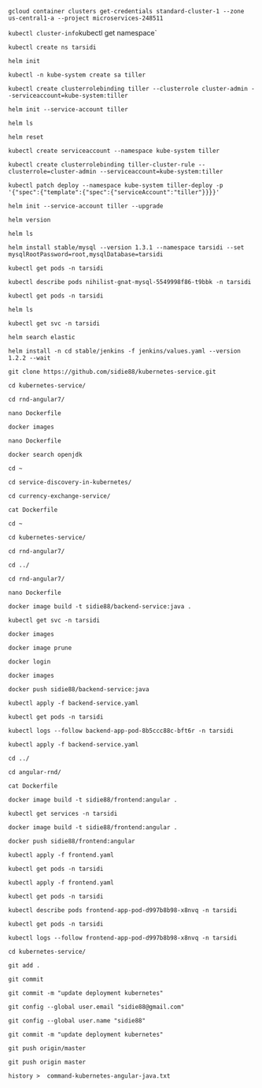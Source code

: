 `gcloud container clusters get-credentials standard-cluster-1 --zone us-central1-a --project microservices-248511`

`kubectl cluster-info`kubectl get namespace`

`kubectl create ns tarsidi`

`helm init`

`kubectl -n kube-system create sa tiller`

`kubectl create clusterrolebinding tiller --clusterrole cluster-admin --serviceaccount=kube-system:tiller`

`helm init --service-account tiller`

`helm ls`

`helm reset`

`kubectl create serviceaccount --namespace kube-system tiller`

`kubectl create clusterrolebinding tiller-cluster-rule --clusterrole=cluster-admin --serviceaccount=kube-system:tiller`

`kubectl patch deploy --namespace kube-system tiller-deploy -p '{"spec":{"template":{"spec":{"serviceAccount":"tiller"}}}}'`

`helm init --service-account tiller --upgrade`

`helm version`

`helm ls`

`helm install stable/mysql --version 1.3.1 --namespace tarsidi --set mysqlRootPassword=root,mysqlDatabase=tarsidi`

`kubectl get pods -n tarsidi`

`kubectl describe pods nihilist-gnat-mysql-5549998f86-t9bbk -n tarsidi`

`kubectl get pods -n tarsidi`

`helm ls`

`kubectl get svc -n tarsidi`

`helm search elastic`

`helm install -n cd stable/jenkins -f jenkins/values.yaml --version 1.2.2 --wait`

`git clone https://github.com/sidie88/kubernetes-service.git`

`cd kubernetes-service/`

`cd rnd-angular7/`

`nano Dockerfile`

`docker images`

`nano Dockerfile`

`docker search openjdk`

`cd ~`

`cd service-discovery-in-kubernetes/`

`cd currency-exchange-service/`

`cat Dockerfile `

`cd ~`

`cd kubernetes-service/`

`cd rnd-angular7/`

`cd ../`

`cd rnd-angular7/`

`nano Dockerfile `

`docker image build -t sidie88/backend-service:java .`

`kubectl get svc -n tarsidi`

`docker images`

`docker image prune`

`docker login`

`docker images`

`docker push sidie88/backend-service:java`

`kubectl apply -f backend-service.yaml `

`kubectl get pods -n tarsidi`

`kubectl logs --follow backend-app-pod-8b5ccc88c-bft6r -n tarsidi`

`kubectl apply -f backend-service.yaml `

`cd ../`

`cd angular-rnd/`

`cat Dockerfile `

`docker image build -t sidie88/frontend:angular .`

`kubectl get services -n tarsidi`

`docker image build -t sidie88/frontend:angular .`

`docker push sidie88/frontend:angular`

`kubectl apply -f frontend.yaml `

`kubectl get pods -n tarsidi`

`kubectl apply -f frontend.yaml `

`kubectl get pods -n tarsidi`

`kubectl describe pods frontend-app-pod-d997b8b98-x8nvq -n tarsidi`

`kubectl get pods -n tarsidi`

`kubectl logs --follow frontend-app-pod-d997b8b98-x8nvq -n tarsidi`

`cd kubernetes-service/`

`git add .`

`git commit`

`git commit -m "update deployment kubernetes"`

`git config --global user.email "sidie88@gmail.com"`

`git config --global user.name "sidie88"`

`git commit -m "update deployment kubernetes"`

`git push origin/master`

`git push origin master`

`history >  command-kubernetes-angular-java.txt`
